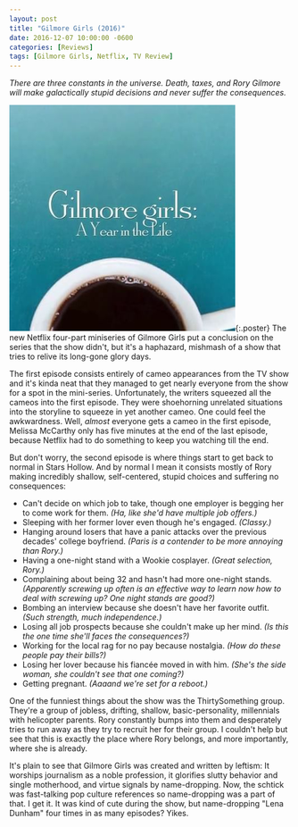 ```yaml
---
layout: post
title: "Gilmore Girls (2016)"
date: 2016-12-07 10:00:00 -0600
categories: [Reviews]
tags: [Gilmore Girls, Netflix, TV Review]
---
```


*There are three constants in the universe. Death, taxes, and Rory Gilmore will make galactically stupid decisions and never suffer the consequences.*

![pic](/assets/2016/12/gilmore_girls_netflix.jpg){:.poster} The new Netflix four-part miniseries of Gilmore Girls put a conclusion on the series that the show didn't, but it's a haphazard, mishmash of a show that tries to relive its long-gone glory days.

The first episode consists entirely of cameo appearances from the TV show and it's kinda neat that they managed to get nearly everyone from the show for a spot in the mini-series. Unfortunately, the writers squeezed all the cameos into the first episode. They were shoehorning unrelated situations into the storyline to squeeze in yet another cameo. One could feel the awkwardness. Well, *almost* everyone gets a cameo in the first episode, Melissa McCarthy only has five minutes at the end of the last episode, because Netflix had to do something to keep you watching till the end.

But don't worry, the second episode is where things start to get back to normal in Stars Hollow. And by normal I mean it consists mostly of Rory making incredibly shallow, self-centered, stupid choices and suffering no consequences:

* Can't decide on which job to take, though one employer is begging her to come work for them.
  *(Ha, like she'd have multiple job offers.)*
* Sleeping with her former lover even though he's engaged.
  *(Classy.)*
* Hanging around losers that have a panic attacks over the previous decades' college boyfriend.
  *(Paris is a contender to be more annoying than Rory.)*
* Having a one-night stand with a Wookie cosplayer.
  *(Great selection, Rory.)*
* Complaining about being 32 and hasn't had more one-night stands.
  *(Apparently screwing up often is an effective way to learn now how to deal with screwing up? One night stands are good?)*
* Bombing an interview because she doesn't have her favorite outfit.
  *(Such strength, much independence.)*
* Losing all job prospects because she couldn't make up her mind.
  *(Is this the one time she'll faces the consequences?)*
* Working for the local rag for no pay because nostalgia.
  *(How do these people pay their bills?)*
* Losing her lover because his fiancée moved in with him.
  *(She's the side woman, she couldn't see that one coming?)*
* Getting pregnant.
  *(Aaaand we're set for a reboot.)*

One of the funniest things about the show was the ThirtySomething group. They're a group of jobless, drifting, shallow, basic-personality, millennials with helicopter parents. Rory constantly bumps into them and desperately tries to run away as they try to recruit her for their group. I couldn't help but see that this is exactly the place where Rory belongs, and more importantly, where she is already.

It's plain to see that Gilmore Girls was created and written by leftism: It worships journalism as a noble profession, it glorifies slutty behavior and single motherhood, and virtue signals by name-dropping. Now, the schtick was fast-talking pop culture references so name-dropping was a part of that. I get it. It was kind of cute during the show, but name-dropping "Lena Dunham" four times in as many episodes? Yikes.
